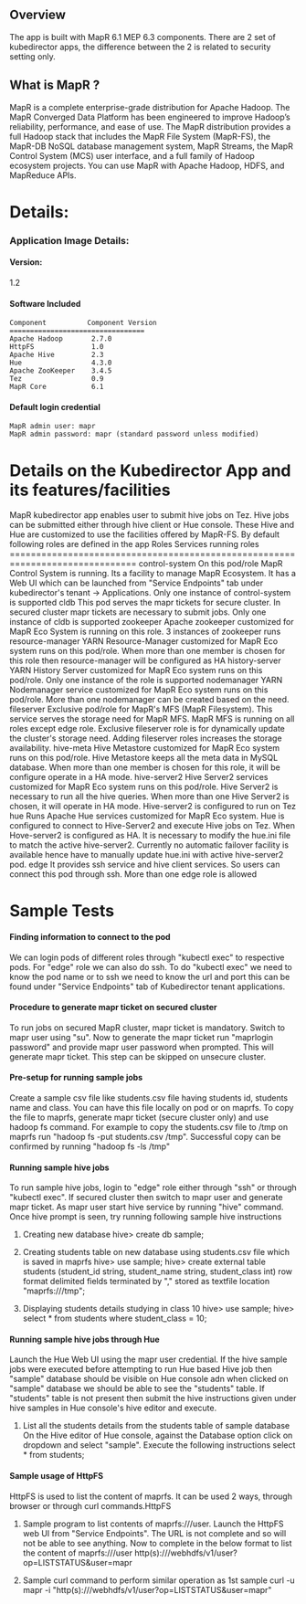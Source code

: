 ## Overview
The app is built with MapR 6.1 MEP 6.3 components. There are 2 set of kubedirector apps, the difference between the 2 is related to security setting only.

## What is MapR ?
MapR is a complete enterprise-grade distribution for Apache Hadoop. The MapR Converged Data Platform has been engineered to improve Hadoop’s reliability, performance, and ease of use. 
The MapR distribution provides a full Hadoop stack that includes the MapR File System (MapR-FS), the MapR-DB NoSQL database management system, MapR Streams, the MapR Control System (MCS) user interface, and a full family of Hadoop ecosystem projects. You can use MapR with Apache Hadoop, HDFS, and MapReduce APIs.

# Details: 

### Application Image Details:

#### Version:
1.2

#### Software Included
    Component	       Component Version
    =================================
    Apache Hadoop       2.7.0
    HttpFS              1.0
    Apache Hive         2.3
    Hue                 4.3.0
    Apache ZooKeeper    3.4.5
    Tez                 0.9
    MapR Core           6.1

#### Default login credential
    MapR admin user: mapr
    MapR admin password: mapr (standard password unless modified)

# Details on the Kubedirector App and its features/facilities
MapR kubedirector app enables user to submit hive jobs on Tez. Hive jobs can be submitted either through hive client or Hue console. These Hive and Hue are customized to use the facilities offered by MapR-FS. By default following roles are defined in the app
     Roles	                Services running roles
    ==============================================================================
     control-system         On this pod/role MapR Control System is running. Its a
                            facility to manage MapR Ecosystem. It has a Web UI which
                            can be launched from "Service Endpoints" tab under
                            kubedirector's tenant -> Applications. Only one instance
                            of control-system is supported
     cldb                   This pod serves the mapr tickets for secure cluster.
                            In secured cluster mapr tickets are necessary to
                            submit jobs. Only one instance of cldb is supported
     zookeeper              Apache zookeeper customized for MapR Eco System is
                            running on this role. 3 instances of zookeeper runs
     resource-manager       YARN Resource-Manager customized for MapR Eco system runs
                            on this pod/role. When more than one member is chosen for
                            this role then resource-manager will be configured as HA
     history-server         YARN History Server customized for MapR Eco system runs
                            on this pod/role. Only one instance of the role is supported
     nodemanager            YARN Nodemanager service customized for MapR Eco system runs
                            on this pod/role. More than one nodemanager can be created
                            based on the need.
     fileserver             Exclusive pod/role for MapR's MFS (MapR Filesystem). This
                            service serves the storage need for MapR MFS. MapR MFS is
                            running on all roles except edge role. Exclusive fileserver
                            role is for dynamically update the cluster's storage need.
                            Adding fileserver roles increases the storage availability.
     hive-meta              Hive Metastore customized for MapR Eco system runs on this
                            pod/role. Hive Metastore keeps all the meta data in MySQL
                            database. When more than one member is chosen for this role,
                            it will be configure operate in a HA mode.
     hive-server2           Hive Server2 services customized for MapR Eco system runs on
                            this pod/role. Hive Server2 is necessary to run all the hive
                            queries. When more than one Hive Server2 is chosen, it will
                            operate in HA mode. Hive-server2 is configured to run on Tez
     hue                    Runs Apache Hue services customized for MapR Eco system. Hue
                            is configured to connect to Hive-Server2 and execute Hive jobs
                            on Tez. When Hove-server2 is configured as HA. It is necessary
                            to modify the hue.ini file to match the active hive-server2.
                            Currently no automatic failover facility is available hence
                            have to manually update hue.ini with active hive-server2 pod.
     edge                   It provides ssh service and hive client services. So users
                            can connect this pod through ssh. More than one edge role
                            is allowed

# Sample Tests

#### Finding information to connect to the pod
We can login pods of different roles through "kubectl exec" to respective pods. For "edge" role we can also do ssh. To do "kubectl exec" we need to know the pod name or to ssh we need to know the url and port this can be found under "Service Endpoints" tab of Kubedirector tenant applications.

#### Procedure to generate mapr ticket on secured cluster
To run jobs on secured MapR cluster, mapr ticket is mandatory. Switch to mapr user using "su". Now to generate the mapr ticket run "maprlogin password" and provide mapr user password when prompted. This will generate mapr ticket. This step can be skipped on unsecure cluster.

#### Pre-setup for running sample jobs
Create a sample csv file like students.csv file having students id, students name and class. You can have this file locally on pod or on maprfs. To copy the file to maprfs, generate mapr ticket (secure cluster only) and use hadoop fs command. For example to copy the students.csv file to /tmp on maprfs run "hadoop fs -put students.csv /tmp". Successful copy can be confirmed by running "hadoop fs -ls /tmp"

#### Running sample hive jobs
To run sample hive jobs, login to "edge" role either through "ssh" or through "kubectl exec". If secured cluster then switch to mapr user and generate mapr ticket. As mapr user start hive service by running "hive" command. Once hive prompt is seen, try running following sample hive instructions
1. Creating new database
hive> create db sample;

2. Creating students table on new database using students.csv file which is saved in maprfs
hive> use sample;
hive> create external table students (student_id string, student_name string, student_class int) row format delimited fields terminated by "," stored as textfile location "maprfs:///tmp";

3. Displaying students details studying in class 10
hive> use sample;
hive> select * from students where student_class = 10;

#### Running sample hive jobs through Hue
Launch the Hue Web UI using the mapr user credential. If the hive sample jobs were executed before attempting to run Hue based Hive job then "sample" database should be visible on Hue console adn when clicked on "sample" database we should be able to see the "students" table. If "students" table is not present then submit the hive instructions given under hive samples in Hue console's hive editor and execute.
1. List all the students details from the students table of sample database
On the Hive editor of Hue console, against the Database option click on dropdown and select "sample". Execute the following instructions
        select * from students;

#### Sample usage of HttpFS
HttpFS is used to list the content of maprfs. It can be used 2 ways, through browser or through curl commands.HttpFS
1. Sample program to list contents of maprfs:///user. Launch the HttpFS web UI from "Service Endpoints". The URL is not complete and so will not be able to see anything. Now to complete in the below format to list the content of maprfs:///user
http(s)://<link given in the servcie endpoints:port as per service endpoints>/webhdfs/v1/user?op=LISTSTATUS&user=mapr

2. Sample curl command to perform similar operation as 1st sample
    curl -u mapr -i "http(s)://<link given in the servcie endpoints:port as per service endpoints>/webhdfs/v1/user?op=LISTSTATUS&user=mapr"